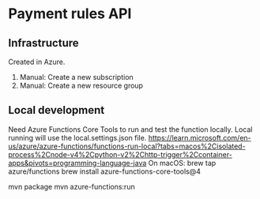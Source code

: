 # Payment rules API

## Infrastructure
Created in Azure.

1. Manual: Create a new subscription
2. Manual: Create a new resource group


## Local development

Need Azure Functions Core Tools to run and test the function locally. Local running will use the local.settings.json file.
https://learn.microsoft.com/en-us/azure/azure-functions/functions-run-local?tabs=macos%2Cisolated-process%2Cnode-v4%2Cpython-v2%2Chttp-trigger%2Ccontainer-apps&pivots=programming-language-java
On macOS:
brew tap azure/functions
brew install azure-functions-core-tools@4

mvn package
mvn azure-functions:run